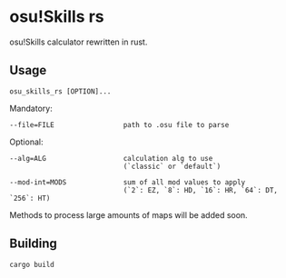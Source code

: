 # osu!Skills rs

osu!Skills calculator rewritten in rust.

## Usage

```
osu_skills_rs [OPTION]...
```

Mandatory:

```
--file=FILE                 path to .osu file to parse
```

Optional:

```
--alg=ALG                   calculation alg to use 
                            (`classic` or `default`)

--mod-int=MODS              sum of all mod values to apply
                            (`2`: EZ, `8`: HD, `16`: HR, `64`: DT, `256`: HT)
```

Methods to process large amounts of maps will be added soon.

## Building

```
cargo build
```